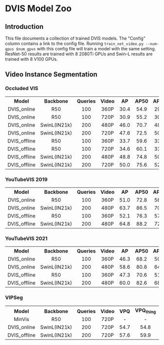 # DVIS Model Zoo

## Introduction

This file documents a collection of trained DVIS models.
The "Config" column contains a link to the config file. Running `train_net_video.py --num-gpus $num_gpus` with this config file will train a model with the same setting. ResNet-50 results are trained with 8 2080Ti GPUs and Swin-L results are trained with 8 V100 GPUs.

## Video Instance Segmentation

### Occluded VIS

<table><tbody>
<!-- START TABLE -->
<!-- TABLE HEADER -->
<th valign="bottom">Model</th>
<th valign="bottom">Backbone</th>
<th valign="bottom">Queries</th>
<th valign="bottom">Video</th>
<th valign="bottom">AP</th>
<th valign="bottom">AP50</th>
<th valign="bottom">AP75</th>
<th valign="bottom">Config</th>
<th valign="bottom">Download</th>
<!-- TABLE BODY -->
<!-- ROW: R50 Online -->
 <tr><td align="center">DVIS_online</td>
<td align="center">R50</td>
<td align="center">100</td>
<td align="center">360P</td>
<td align="center">30.4</td>
<td align="center">54.9</td>
<td align="center">29.7</td>
<td align="center"><a href="configs/ovis/DVIS_Online_R50.yaml">yaml</a></td>
<td align="center"><a href="https://pan.baidu.com/s/1kfSbdHTD8ve47gn-n_7xDQ?pwd=dvis">baidupan</a>|<a href="https://pjxnzg3129.feishu.cn/drive/folder/VW6XfCduZlujiFdgHeCcFss4ndh">feishu</a></td>
</tr>
<!-- ROW: R50 Online 720p -->
 <tr><td align="center">DVIS_online</td>
<td align="center">R50</td>
<td align="center">100</td>
<td align="center">720P</td>
<td align="center">30.9</td>
<td align="center">55.2</td>
<td align="center">30.8</td>
<td align="center"><a href="configs/ovis/DVIS_Online_R50_720p.yaml">yaml</a></td>
<td align="center"><a href="https://pan.baidu.com/s/1kfSbdHTD8ve47gn-n_7xDQ?pwd=dvis">baidupan</a>|<a href="https://pjxnzg3129.feishu.cn/drive/folder/VW6XfCduZlujiFdgHeCcFss4ndh">feishu</a></td>
<!-- ROW: SwinL Online 480p -->
 <tr><td align="center">DVIS_online</td>
<td align="center">SwinL(IN21k)</td>
<td align="center">200</td>
<td align="center">480P</td>
<td align="center">46.0</td>
<td align="center">70.7</td>
<td align="center">48.6</td>
<td align="center"><a href="configs/ovis/swin/DVIS_Online_SwinL.yaml">yaml</a></td>
<td align="center"><a href="https://pan.baidu.com/s/1kfSbdHTD8ve47gn-n_7xDQ?pwd=dvis">baidupan</a>|<a href="https://pjxnzg3129.feishu.cn/drive/folder/VW6XfCduZlujiFdgHeCcFss4ndh">feishu</a></td>
</tr>
<!-- ROW: SwinL Online 720p -->
 <tr><td align="center">DVIS_online</td>
<td align="center">SwinL(IN21k)</td>
<td align="center">200</td>
<td align="center">720P</td>
<td align="center">47.6</td>
<td align="center">72.5</td>
<td align="center">50.1</td>
<td align="center"><a href="configs/ovis/swin/DVIS_Online_SwinL_720p.yaml">yaml</a></td>
<td align="center"><a href="https://pan.baidu.com/s/1kfSbdHTD8ve47gn-n_7xDQ?pwd=dvis">baidupan</a>|<a href="https://pjxnzg3129.feishu.cn/drive/folder/VW6XfCduZlujiFdgHeCcFss4ndh">feishu</a></td>
</tr>
<!-- ROW: R50 Offline -->
 <tr><td align="center">DVIS_offline</td>
<td align="center">R50</td>
<td align="center">100</td>
<td align="center">360P</td>
<td align="center">33.7</td>
<td align="center">59.6</td>
<td align="center">33.7</td>
<td align="center"><a href="configs/ovis/DVIS_Offline_R50.yaml">yaml</a></td>
<td align="center"><a href="https://pan.baidu.com/s/1kfSbdHTD8ve47gn-n_7xDQ?pwd=dvis">baidupan</a>|<a href="https://pjxnzg3129.feishu.cn/drive/folder/VW6XfCduZlujiFdgHeCcFss4ndh">feishu</a></td>
</tr>
<!-- ROW: R50 Offline 720p -->
 <tr><td align="center">DVIS_offline</td>
<td align="center">R50</td>
<td align="center">100</td>
<td align="center">720P</td>
<td align="center">34.6</td>
<td align="center">60.1</td>
<td align="center">33.3</td>
<td align="center"><a href="configs/ovis/DVIS_Offline_R50_720p.yaml">yaml</a></td>
<td align="center"><a href="https://pan.baidu.com/s/1kfSbdHTD8ve47gn-n_7xDQ?pwd=dvis">baidupan</a>|<a href="https://pjxnzg3129.feishu.cn/drive/folder/VW6XfCduZlujiFdgHeCcFss4ndh">feishu</a></td>
</tr>
<!-- ROW: SwinL Offline -->
 <tr><td align="center">DVIS_offline</td>
<td align="center">SwinL(IN21k)</td>
<td align="center">200</td>
<td align="center">480P</td>
<td align="center">48.8</td>
<td align="center">74.8</td>
<td align="center">50.7</td>
<td align="center"><a href="configs/ovis/swin/DVIS_Offline_SwinL.yaml">yaml</a></td>
<td align="center"><a href="https://pan.baidu.com/s/1kfSbdHTD8ve47gn-n_7xDQ?pwd=dvis">baidupan</a>|<a href="https://pjxnzg3129.feishu.cn/drive/folder/VW6XfCduZlujiFdgHeCcFss4ndh">feishu</a></td>
</tr>
<!-- ROW: SwinL Offline 720p -->
 <tr><td align="center">DVIS_offline</td>
<td align="center">SwinL(IN21k)</td>
<td align="center">200</td>
<td align="center">720P</td>
<td align="center">50.0</td>
<td align="center">75.6</td>
<td align="center">52.9</td>
<td align="center"><a href="configs/ovis/swin/DVIS_Offline_SwinL_720p.yaml">yaml</a></td>
<td align="center"><a href="https://pan.baidu.com/s/1kfSbdHTD8ve47gn-n_7xDQ?pwd=dvis">baidupan</a>|<a href="https://pjxnzg3129.feishu.cn/drive/folder/VW6XfCduZlujiFdgHeCcFss4ndh">feishu</a></td>
</tr>
</tbody></table>

### YouTubeVIS 2019

<table><tbody>
<!-- START TABLE -->
<!-- TABLE HEADER -->
<th valign="bottom">Model</th>
<th valign="bottom">Backbone</th>
<th valign="bottom">Queries</th>
<th valign="bottom">Video</th>
<th valign="bottom">AP</th>
<th valign="bottom">AP50</th>
<th valign="bottom">AP75</th>
<th valign="bottom">Config</th>
<th valign="bottom">Download</th>
<!-- TABLE BODY -->
<!-- ROW: R50 Online -->
 <tr><td align="center">DVIS_online</td>
<td align="center">R50</td>
<td align="center">100</td>
<td align="center">360P</td>
<td align="center">51.0</td>
<td align="center">72.8</td>
<td align="center">56.8</td>
<td align="center"><a href="configs/youtubevis_2019/DVIS_Online_R50.yaml">yaml</a></td>
<td align="center"><a href="https://pan.baidu.com/s/1kfSbdHTD8ve47gn-n_7xDQ?pwd=dvis">baidupan</a>|<a href="https://pjxnzg3129.feishu.cn/drive/folder/VW6XfCduZlujiFdgHeCcFss4ndh">feishu</a></td>
</tr>
<!-- ROW: SwinL Online 480p -->
 <tr><td align="center">DVIS_online</td>
<td align="center">SwinL(IN21k)</td>
<td align="center">200</td>
<td align="center">480P</td>
<td align="center">63.7</td>
<td align="center">86.5</td>
<td align="center">70.0</td>
<td align="center"><a href="configs/youtubevis_2019/swin/DVIS_Online_SwinL.yaml">yaml</a></td>
<td align="center"><a href="https://pan.baidu.com/s/1kfSbdHTD8ve47gn-n_7xDQ?pwd=dvis">baidupan</a>|<a href="https://pjxnzg3129.feishu.cn/drive/folder/VW6XfCduZlujiFdgHeCcFss4ndh">feishu</a></td>
</tr>
<!-- ROW: R50 Offline -->
 <tr><td align="center">DVIS_offline</td>
<td align="center">R50</td>
<td align="center">100</td>
<td align="center">360P</td>
<td align="center">52.1</td>
<td align="center">76.3</td>
<td align="center">57.5</td>
<td align="center"><a href="configs/youtubevis_2019/DVIS_Offline_R50.yaml">yaml</a></td>
<td align="center"><a href="https://pan.baidu.com/s/1kfSbdHTD8ve47gn-n_7xDQ?pwd=dvis">baidupan</a>|<a href="https://pjxnzg3129.feishu.cn/drive/folder/VW6XfCduZlujiFdgHeCcFss4ndh">feishu</a></td>
</tr>
<!-- ROW: SwinL Offline -->
 <tr><td align="center">DVIS_offline</td>
<td align="center">SwinL(IN21k)</td>
<td align="center">200</td>
<td align="center">480P</td>
<td align="center">64.8</td>
<td align="center">88.2</td>
<td align="center">72.6</td>
<td align="center"><a href="configs/youtubevis_2019/swin/DVIS_Offline_SwinL.yaml">yaml</a></td>
<td align="center"><a href="https://pan.baidu.com/s/1kfSbdHTD8ve47gn-n_7xDQ?pwd=dvis">baidupan</a>|<a href="https://pjxnzg3129.feishu.cn/drive/folder/VW6XfCduZlujiFdgHeCcFss4ndh">feishu</a></td>
</tr>
</tbody></table>

### YouTubeVIS 2021

<table><tbody>
<!-- START TABLE -->
<!-- TABLE HEADER -->
<th valign="bottom">Model</th>
<th valign="bottom">Backbone</th>
<th valign="bottom">Queries</th>
<th valign="bottom">Video</th>
<th valign="bottom">AP</th>
<th valign="bottom">AP50</th>
<th valign="bottom">AP75</th>
<th valign="bottom">Config</th>
<th valign="bottom">Download</th>
<!-- TABLE BODY -->
<!-- ROW: R50 Online -->
 <tr><td align="center">DVIS_online</td>
<td align="center">R50</td>
<td align="center">100</td>
<td align="center">360P</td>
<td align="center">46.3</td>
<td align="center">68.2</td>
<td align="center">50.6</td>
<td align="center"><a href="configs/youtubevis_2021/DVIS_Online_R50.yaml">yaml</a></td>
<td align="center"><a href="https://pan.baidu.com/s/1kfSbdHTD8ve47gn-n_7xDQ?pwd=dvis">baidupan</a>|<a href="https://pjxnzg3129.feishu.cn/drive/folder/VW6XfCduZlujiFdgHeCcFss4ndh">feishu</a></td>
</tr>
<!-- ROW: SwinL Online 480p -->
 <tr><td align="center">DVIS_online</td>
<td align="center">SwinL(IN21k)</td>
<td align="center">200</td>
<td align="center">480P</td>
<td align="center">58.6</td>
<td align="center">80.8</td>
<td align="center">64.6</td>
<td align="center"><a href="configs/youtubevis_2021/swin/DVIS_Online_SwinL.yaml">yaml</a></td>
<td align="center"><a href="https://pan.baidu.com/s/1kfSbdHTD8ve47gn-n_7xDQ?pwd=dvis">baidupan</a>|<a href="https://pjxnzg3129.feishu.cn/drive/folder/VW6XfCduZlujiFdgHeCcFss4ndh">feishu</a></td>
</tr>
<!-- ROW: R50 Offline -->
 <tr><td align="center">DVIS_offline</td>
<td align="center">R50</td>
<td align="center">100</td>
<td align="center">360P</td>
<td align="center">47.3</td>
<td align="center">70.6</td>
<td align="center">51.7</td>
<td align="center"><a href="configs/youtubevis_2021/DVIS_Offline_R50.yaml">yaml</a></td>
<td align="center"><a href="https://pan.baidu.com/s/1kfSbdHTD8ve47gn-n_7xDQ?pwd=dvis">baidupan</a>|<a href="https://pjxnzg3129.feishu.cn/drive/folder/VW6XfCduZlujiFdgHeCcFss4ndh">feishu</a></td>
</tr>
<!-- ROW: SwinL Offline -->
 <tr><td align="center">DVIS_offline</td>
<td align="center">SwinL(IN21k)</td>
<td align="center">200</td>
<td align="center">480P</td>
<td align="center">60.0</td>
<td align="center">82.6</td>
<td align="center">68.4</td>
<td align="center"><a href="configs/youtubevis_2021/swin/DVIS_Offline_SwinL.yaml">yaml</a></td>
<td align="center"><a href="https://pan.baidu.com/s/1kfSbdHTD8ve47gn-n_7xDQ?pwd=dvis">baidupan</a>|<a href="https://pjxnzg3129.feishu.cn/drive/folder/VW6XfCduZlujiFdgHeCcFss4ndh">feishu</a></td>
</tr>
</tbody></table>

### VIPSeg

<table><tbody>
<!-- START TABLE -->
<!-- TABLE HEADER -->
<th valign="bottom">Model</th>
<th valign="bottom">Backbone</th>
<th valign="bottom">Queries</th>
<th valign="bottom">Video</th>
<th valign="bottom">VPQ</th>
<th valign="bottom">VPQ<sub>thing</sub> </th>
<th valign="bottom">VPQ<sub>stuff</sub> </th>
<th valign="bottom">Config</th>
<th valign="bottom">Download</th>
<!-- TABLE BODY -->
 <!-- ROW: MinVIS -->
 <tr><td align="center">MinVis</td>
<td align="center">R50</td>
<td align="center">100</td>
<td align="center">720P</td>
<td align="center">-</td>
<td align="center">-</td>
<td align="center">-</td>
<td align="center"><a href="configs/VIPSeg/MinVIS_R50_720p.yaml">yaml</a></td>
<td align="center"><a href="https://pan.baidu.com/s/1JJRr06zXBTX5hyDdKEQzow?pwd=dvis">baidupan</a></td>
</tr>
<!-- ROW: SwinL Online -->
 <tr><td align="center">DVIS_online</td>
<td align="center">SwinL(IN21k)</td>
<td align="center">200</td>
<td align="center">720P</td>
<td align="center">54.7</td>
<td align="center">54.8</td>
<td align="center">54.6</td>
<td align="center"><a href="configs/VIPSeg/swin/DVIS_Online_SwinL.yaml">yaml</a></td>
<td align="center"><a href="https://pan.baidu.com/s/1kfSbdHTD8ve47gn-n_7xDQ?pwd=dvis">baidupan</a>|<a href="https://pjxnzg3129.feishu.cn/drive/folder/VW6XfCduZlujiFdgHeCcFss4ndh">feishu</a></td>
</tr>
<!-- ROW: SwinL Offline -->
 <tr><td align="center">DVIS_offline</td>
<td align="center">SwinL(IN21k)</td>
<td align="center">200</td>
<td align="center">720P</td>
<td align="center">57.6</td>
<td align="center">59.9</td>
<td align="center">55.5</td>
<td align="center"><a href="configs/VIPSeg/swin/DVIS_Offline_SwinL.yaml">yaml</a></td>
<td align="center"><a href="https://pan.baidu.com/s/1kfSbdHTD8ve47gn-n_7xDQ?pwd=dvis">baidupan</a>|<a href="https://pjxnzg3129.feishu.cn/drive/folder/VW6XfCduZlujiFdgHeCcFss4ndh">feishu</a></td>
</tr>
</tbody></table>
